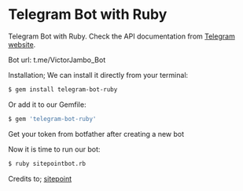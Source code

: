 # Telegram Bot with Ruby

Telegram Bot with Ruby. Check the API documentation from [Telegram website](https://core.telegram.org/#telegram-api).

Bot url: t.me/VictorJambo_Bot

Installation;
We can install it directly from your terminal:
```sh
$ gem install telegram-bot-ruby
```
Or add it to our Gemfile:
```sh
$ gem 'telegram-bot-ruby'
```

Get your token from botfather after creating a new bot

Now it is time to run our bot:
```sh
$ ruby sitepointbot.rb
```

Credits to; [sitepoint](https://www.sitepoint.com/quickly-create-a-telegram-bot-in-ruby/)
